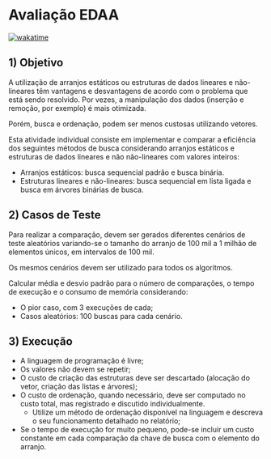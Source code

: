 # Avaliação EDAA
[![wakatime](https://wakatime.com/badge/user/939444ec-3797-43ff-bb09-6e41081ae12c/project/1108851a-06f6-4e4f-95da-f74104897feb.svg)](https://wakatime.com/badge/user/939444ec-3797-43ff-bb09-6e41081ae12c/project/1108851a-06f6-4e4f-95da-f74104897feb)

## 1) Objetivo
A utilização de arranjos estáticos ou estruturas de dados lineares e não-lineares têm
vantagens e desvantagens de acordo com o problema que está sendo resolvido. Por vezes, a
manipulação dos dados (inserção e remoção, por exemplo) é mais otimizada. 

Porém, busca e ordenação, podem ser menos custosas utilizando vetores.

Esta atividade individual consiste em implementar e comparar a eficiência dos seguintes
métodos de busca considerando arranjos estáticos e estruturas de dados lineares e não não-lineares com valores inteiros:

- Arranjos estáticos: busca sequencial padrão e busca binária.
- Estruturas lineares e não-lineares: busca sequencial em lista ligada e busca em
árvores binárias de busca.

## 2) Casos de Teste
Para realizar a comparação, devem ser gerados diferentes cenários de teste aleatórios
variando-se o tamanho do arranjo de 100 mil a 1 milhão de elementos únicos, em intervalos de 100
mil. 

Os mesmos cenários devem ser utilizado para todos os algoritmos.

Calcular média e desvio padrão para o número de comparações, o tempo de execução e o
consumo de memória considerando:

- O pior caso, com 3 execuções de cada;
- Casos aleatórios: 100 buscas para cada cenário.

## 3) Execução

- A linguagem de programação é livre;
- Os valores não devem se repetir;
- O custo de criação das estruturas deve ser descartado (alocação do vetor, criação das listas e árvores);
- O custo de ordenação, quando necessário, deve ser computado no custo total, mas registrado e discutido individualmente.
    - Utilize um método de ordenação disponível na linguagem e descreva o seu
funcionamento detalhado no relatório;
- Se o tempo de execução for muito pequeno, pode-se incluir um custo constante em cada
comparação da chave de busca com o elemento do arranjo.
